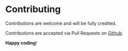 # Contributing
Contributions are welcome and will be fully credited.

Contributions are accepted via Pull Requests on [Github](https://github.com/soumen-dey/laravel-role).

**Happy coding**!